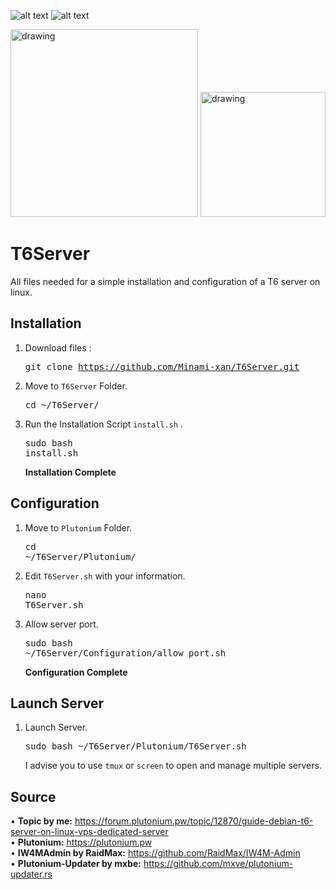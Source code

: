 
![alt text](https://img.shields.io/badge/Debian-10-red?logo=Debian)
![alt text](https://img.shields.io/badge/Plutonium-T6-blue)

<img src="https://imgur.com/bBrx8Hf.png" alt="drawing" width="300"/> <img src="https://i.imgur.com/TdpsBgH.png" alt="drawing" width="200"/>

# T6Server
All files needed for a simple installation and configuration of a T6 server on linux.

## Installation
1. Download files : <pre>git clone https://github.com/Minami-xan/T6Server.git</pre>
2. Move to `T6Server` Folder. <pre>cd ~/T6Server/</pre>
3. Run the Installation Script `install.sh` . <pre>sudo bash install.sh</pre>
**Installation Complete**

## Configuration
1. Move to `Plutonium` Folder. <pre>cd ~/T6Server/Plutonium/</pre>
2. Edit `T6Server.sh` with your information. <pre>nano T6Server.sh</pre>
3. Allow server port. <pre>sudo bash ~/T6Server/Configuration/allow_port.sh</pre>
**Configuration Complete**

## Launch Server
1. Launch Server. <pre>sudo bash ~/T6Server/Plutonium/T6Server.sh</pre>
   I advise you to use `tmux` or `screen` to open and manage multiple servers.


## Source
• **Topic by me:** https://forum.plutonium.pw/topic/12870/guide-debian-t6-server-on-linux-vps-dedicated-server <br>
• **Plutonium:** https://plutonium.pw <br>
• **IW4MAdmin by RaidMax:** https://github.com/RaidMax/IW4M-Admin <br>
• **Plutonium-Updater by mxbe:** https://github.com/mxve/plutonium-updater.rs <br>